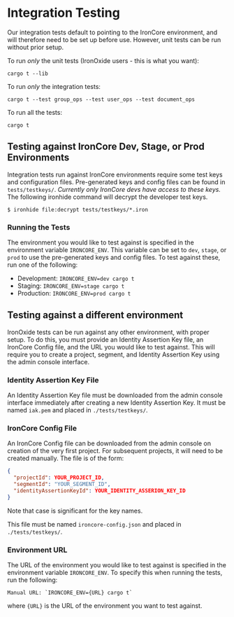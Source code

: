 # Integration Testing

Our integration tests default to pointing to the IronCore environment, and will therefore need to be set up before use. However, unit tests can be run without prior setup.

To run _only_ the unit tests (IronOxide users - this is what you want):

`cargo t --lib`

To run _only_ the integration tests:

`cargo t --test group_ops --test user_ops --test document_ops`

To run all the tests:

`cargo t`

## Testing against IronCore Dev, Stage, or Prod Environments

Integration tests run against IronCore environments require some test keys and configuration files. Pre-generated keys and config files can be found in `tests/testkeys/`. _Currently only IronCore devs have access to these keys._ The following ironhide command will decrypt the developer test keys.

`$ ironhide file:decrypt tests/testkeys/*.iron`

### Running the Tests

The environment you would like to test against is specified in the environment variable `IRONCORE_ENV`. This variable can be set to `dev`, `stage`, or `prod` to use the pre-generated keys and config files. To test against these, run one of the following:

- Development: `IRONCORE_ENV=dev cargo t`
- Staging: `IRONCORE_ENV=stage cargo t`
- Production: `IRONCORE_ENV=prod cargo t`

## Testing against a different environment

IronOxide tests can be run against any other environment, with proper setup. To do this, you must provide an Identity Assertion Key file, an IronCore Config file, and the URL you would like to test against. This will require you to create a project, segment, and Identity Assertion Key using the admin console interface.

### Identity Assertion Key File

An Identity Assertion Key file must be downloaded from the admin console interface immediately after creating a new Identity Assertion Key. It must be named `iak.pem` and placed in `./tests/testkeys/`.

### IronCore Config File

An IronCore Config file can be downloaded from the admin console on creation of the very first project. For subsequent projects, it will need to be created manually. The file is of the form:

```json
{
  "projectId": YOUR_PROJECT_ID,
  "segmentId": "YOUR_SEGMENT_ID",
  "identityAssertionKeyId": YOUR_IDENTITY_ASSERION_KEY_ID
}
```

Note that case is significant for the key names.

This file must be named `ironcore-config.json` and placed in `./tests/testkeys/`.

### Environment URL

The URL of the environment you would like to test against is specified in the environment variable `IRONCORE_ENV`. To specify this when running the tests, run the following:

    Manual URL: `IRONCORE_ENV={URL} cargo t`

where `{URL}` is the URL of the environment you want to test against.
